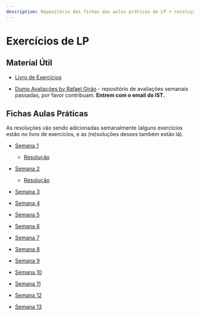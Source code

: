```yaml
---
description: Repositório das fichas das aulas práticas de LP + resoluções.
---
```


# Exercícios de LP

## Material Útil

- [Livro de Exercícios](https://drive.google.com/file/d/1TnTYnaNwd5IKWs_DgCcmPjGJcUfuchK2/view?usp=sharing)

- [Dump Avaliações by Rafael Girão](https://s.rafael.ovh/dumpavaliacoes) - repositório de avaliações semanais passadas, por favor contribuam. **Entrem com o email do IST.**

## Fichas Aulas Práticas

As resoluções vão sendo adicionadas semanalmente (alguns exercícios estão no livro de exercícios, e as (re)soluções desses também estão lá).

- [Semana 1](https://drive.google.com/file/d/1hTp2IvH3uJ7rOfcnMvxWoA6ULzVD8q2t/view?usp=sharing)

  - [Resolução](https://drive.google.com/file/d/1LAR2DoqgrCfr2BtedGrhuQ2P1O6N-Jq3/view?usp=sharing)

- [Semana 2](https://drive.google.com/file/d/1M6lKs04JQcH-08As-ojF_vBiBul6VmKZ/view?usp=sharing)

  - [Resolução](https://drive.google.com/file/d/1LGRomhscW637ng_THnhGTOFPYS6N3Cb3/view?usp=sharing)

- [Semana 3](https://drive.google.com/file/d/1vbdUILHoIY9I7nt1VwVCbTdBZYMT8T5H/view?usp=sharing)

- [Semana 4](https://drive.google.com/file/d/1mEbur70-2TbuVxMkIPmq4S0ADApP9Jis/view?usp=sharing)

- [Semana 5](https://drive.google.com/file/d/1u18nl2kB7YcMqz4--XNOLkN1u1eJFUn6/view?usp=sharing)

- [Semana 6](https://drive.google.com/file/d/1s59jQGSErL69dXC_6R7E1YPMzcB-Tzc2/view?usp=sharing)

- [Semana 7](https://drive.google.com/file/d/1OdnfTgMvX2SqIgvT4wpmQNP2vcm2h7CM/view?usp=sharing)

- [Semana 8](https://drive.google.com/file/d/1uYeclFgMh-BH_J8UVDFQ2iIpEnyxBvW4/view?usp=sharing)

- [Semana 9](https://drive.google.com/file/d/1RovEx8Zcles6lAy4pJlX5bSIanLjASAF/view?usp=sharing)

- [Semana 10](https://drive.google.com/file/d/1Q_9vVqel8UUJ9ysYq3Gawoa19X1WfQT0/view?usp=sharing)

- [Semana 11](https://drive.google.com/file/d/1xGiiyjYWocO16JyfXUZqUCjpbHxItXq4/view?usp=sharing)

- [Semana 12](https://drive.google.com/file/d/1t-EzC5lgm_SbQgIn068VWy-gL9rDdWej/view?usp=sharing)

- [Semana 13](https://drive.google.com/file/d/104wc2uUZb3cmMSJ8KKKsKuug-_3MQS_1/view?usp=sharing)
